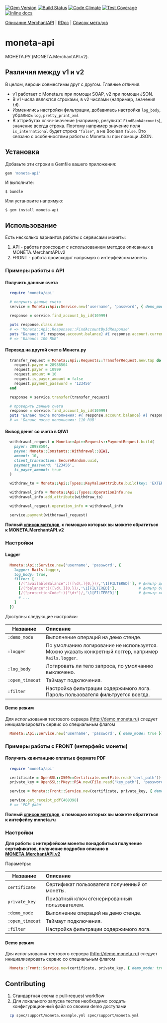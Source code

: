[![Gem Version](https://badge.fury.io/rb/moneta-api.svg)](http://badge.fury.io/rb/moneta-api)
[![Build Status](https://travis-ci.org/RuntimeLLC/moneta-api.svg?branch=master)](https://travis-ci.org/RuntimeLLC/moneta-api)
[![Code Climate](https://codeclimate.com/github/ssnikolay/moneta-api/badges/gpa.svg)](https://codeclimate.com/github/ssnikolay/moneta-api)
[![Test Coverage](https://codeclimate.com/github/ssnikolay/moneta-api/badges/coverage.svg)](https://codeclimate.com/github/ssnikolay/moneta-api)
[![Inline docs](http://inch-ci.org/github/ssnikolay/moneta-api.svg?branch=master)](http://inch-ci.org/github/ssnikolay/moneta-api)

[Описание MerchantAPI](https://www.moneta.ru/doc/MONETA.MerchantAPI.v2.ru.pdf) | [RDoc](http://www.rubydoc.info/gems/moneta-api) |
[Список методов](http://www.rubydoc.info/gems/moneta-api/Moneta/Api/ServiceMethods)

# moneta-api

МОНЕТА.РУ (MONETA.MerchantAPI.v2).

## Различия между v1 и v2

В целом, версии совместимы друг с другом. Главные отличия:

- v1 работает с Moneta.ru при помощи SOAP, v2 при помощи JSON.
- В v1 числа являются строками, в v2 числами (например, значения `id`).
- Изменились настройки фильтрации, добавилась настройка `log_body`, убрались `log`, `pretty_print_xml`
- В аттрибутах ключ-значение (например, результат `FindBankAccounts`), значение всегда строка. 
  Поэтому например значение поля `is_international` будет строка `"false"`, а не Boolean `false`. 
  Это связано с особенностями работы с Moneta.ru при помощи JSON.

## Установка

Добавьте эти строки в Gemfile вашего приложения:

```ruby
gem 'moneta-api'
```

И выполните:

    $ bundle

Или установите напрямую:

    $ gem install moneta-api

## Использование
Есть несколько вариантов работы с сервисами монеты:
1. API - работа происходит с использованием методов описанных в MONETA.MerchantAPI.v2
2. FRONT - работа происходит напрямую с интерфейсом монеты.

### Примеры работы c API

#### Получить данные счета

```ruby
  require 'moneta/api'

  # получить данные счета
  service = Moneta::Api::Service.new('username', 'password', { demo_mode: true })

  response = service.find_account_by_id(10999)

  puts response.class.name
  # => 'Moneta::Api::Responses::FindAccountByIdResponse'
  puts "Баланс: #{ response.account.balance} #{ response.account.currency }"
  # => 'Баланс: 100 RUB'
```

#### Перевод на другой счет в Монета.ру

```ruby
  transfer_request = Moneta::Api::Requests::TransferRequest.new.tap do |request|
    request.payee = 28988504
    request.payer = 10999
    request.amount = 10
    request.is_payer_amount = false
    request.payment_password = '123456'
  end

  response = service.transfer(transfer_request)

  # проверить данные счета
  response = service.find_account_by_id(10999)
  puts "Баланс после пополнения: #{ response.account.balance} #{ response.account.currency }"
  # => 'Баланс после пополнения: 110 RUB'
```

#### Вывод денег со счета в QIWI

```ruby
  withdrawal_request = Moneta::Api::Requests::PaymentRequest.build(
    payer: 28988504,
    payee: Moneta::Constants::Withdrawal::QIWI,
    amount: 10,
    client_transaction: SecureRandom.uuid,
    payment_password: '123456',
    is_payer_amount: true
  )

  withdraw_to = Moneta::Api::Types::KeyValueAttribute.build(key: 'EXTERNALACCOUNTID', value: qiwi_account)

  withdrawal_info = Moneta::Api::Types::OperationInfo.new
  withdrawal_info.add_attribute(withdraw_to)

  withdrawal_request.operation_info = withdrawal_info

  service.payment(withdrawal_request)
```

**Полный [список методов](http://www.rubydoc.info/gems/moneta-api/Moneta/Api/ServiceMethods), с помощью которых вы можете обратиться к MONETA.MerchantAPI.v2**

### Настройки

#### Logger

```ruby
  Moneta::Api::Service.new('username', 'password', {
    logger: Rails.logger,
    log_body: true,
    filter: [
      [/("availableBalance":)([\d\.]{0,})/,'\1[FILTERED]'], # фильтр доступного баланса кошелька
      [/("balance":)([\d\.]{0,})/,'\1[FILTERED]'],          # фильтр баланса кошелька
      [/("protectionCode":)("\d+")/,'\1[FILTERED]']         # фильтр кода протекции
      # ...
    ]
  })
```

Доступны следующие настройки:

 Название                  | Описание
---------------------------|:-----------------------------------------------------------
`:demo_mode`               | Выполнение операций на демо стенде.
`:logger`                  | По умолчанию логирование не используется. Можно указать конкретный логгер, например `Rails.logger`.
`:log_body`                | Логировать ли тело запроса, по умолчанию выключено.
`:open_timeout`            | Таймаут подключения.
`:filter`                  | Настройка фильтрации содержимого лога. Пароль пользователя фильтруется всегда.

#### Demo режим
Для использования тестового сервера (http://demo.moneta.ru) следует инициализировать сервис со специальным флагом

```ruby
  Moneta::Api::Service.new('username', 'password', { demo_mode: true })
```


### Примеры работы с FRONT (интерфейс монеты)

#### Получить квинтанцию оплаты в формате PDF
```ruby
  require 'moneta/api'

  certificate = OpenSSL::X509::Certificate.new(File.read('cert_path'))
  private_key = OpenSSL::PKey::RSA.new(File.read('key_path'), 'password')

  service = Moneta::Front::Service.new(certificate, private_key, { demo_mode: true })

  service.get_receipt_pdf(468398)
  # => 'PDF файл'
```

**Полный [список методов](http://www.rubydoc.info/gems/moneta-api/Moneta/Front/ServiceMethods), с помощью которых вы можете обратиться к интефейсу moneta.ru**

### Настройки
**Для работы с интерфейсом монеты понадобиться получение сертификатов, получение подробно описано в [MONETA.MerchantAPI.v2](https://www.moneta.ru/doc/MONETA.MerchantAPI.v2.ru.pdf)**

Параметры:

 Название                  | Описание
---------------------------|:----------------------------------------------
`certificate`              | Сертификат пользователя полученный от монеты.
`private_key`              | Приватный ключ сгенерированный пользователем.
`:demo_mode`               | Выполнение операций на демо стенде.
`:open_timeout`            | Таймаут подключения.
`:filter`                  | Настройка фильтрации содержимого лога.

#### Demo режим
Для использования тестового сервера (http://demo.moneta.ru) следует инициализировать сервис со специальным флагом

```ruby
  Moneta::Front::Service.new(certificate, private_key, { demo_mode: true })
```

## Contributing

1. Стандартная схема с pull-request workflow
2. Для локального запуска тестов необходимо создать конфигурационный файл со своими demo доступами
```bash
  cp spec/support/moneta.example.yml spec/support/moneta.yml
```
